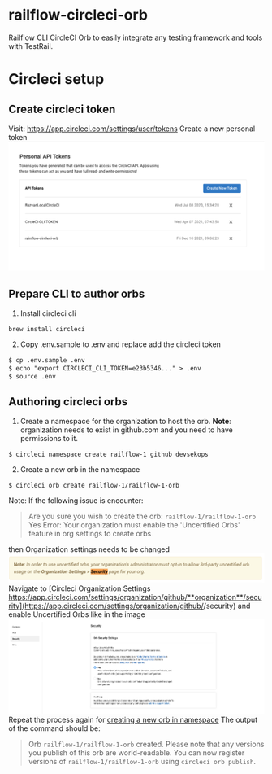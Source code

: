 # railflow-circleci-orb
Railflow CLI CircleCI Orb to easily integrate any testing framework and tools with TestRail.



# Circleci setup

## Create circleci token


Visit: https://app.circleci.com/settings/user/tokens
Create a new personal token
![circleci personal token](docs/circleci-create-token.png)

## Prepare CLI to author orbs

1. Install circleci cli
```
brew install circleci
```

2. Copy .env.sample to .env and replace add the circleci token
```
$ cp .env.sample .env
$ echo "export CIRCLECI_CLI_TOKEN=e23b5346..." > .env
$ source .env
```


## Authoring circleci orbs

1. Create a namespace for the organization to host the orb.
**Note**: organization needs to exist in github.com and you need to have permissions to it.
```
$ circleci namespace create railflow-1 github devsekops
```

2. <a name="create">Create a new orb in the namespace</a>
```
$ circleci orb create railflow-1/railflow-1-orb
```
Note: If the following issue is encounter:
>Are you sure you wish to create the orb: `railflow-1/railflow-1-orb` Yes
>Error: Your organization must enable the 'Uncertified Orbs' feature in org settings to create orbs

 then Organization settings needs to be changed
 ![Warning](docs/organization-uncertified-orbs.png)
 Navigate to [Circleci Organization Settings https://app.circleci.com/settings/organization/github/**organization**/security](https://app.circleci.com/settings/organization/github/<organization>/security) and enable Uncertified Orbs like in the image
 ![image](docs/circleci-organization-settings-security-orbs.png)
 Repeat the process again for <a href="#create">creating a new orb in namespace</a>
 The output of the command should be:
 > Orb `railflow-1/railflow-1-orb` created.
Please note that any versions you publish of this orb are world-readable.
You can now register versions of `railflow-1/railflow-1-orb` using `circleci orb publish`.



